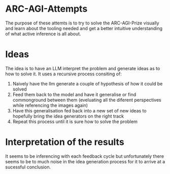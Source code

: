 # ARC-AGI-Attempts

The purpose of these attemts is to try to solve the ARC-AGI-Prize visually and 
learn about the tooling needed and get a better intuitive understanding of what active inference is all about.

# Ideas

The idea is to have an LLM interpret the problem and generate ideas as to how to solve it. It uses a recursive process consiting of:
  1) Naively have the llm generate a couple of hypothesis of how it could be solved
  2) Feed them back to the model and have it generalise or find commonground between them (eveluating all the diferent perspectives while referencing the images again)
  3) Have this generalisation fed back into a new set of new ideas to hopefully bring the idea generators on the right track
  4) Repeat this process until it is sure how to solve the problem

# Interpretation of the results
It seems to be inferencing with each feedback cycle but unfortunately there seems to be to much noise in the idea generation process for it to arrive at a sucessful conclusion.
